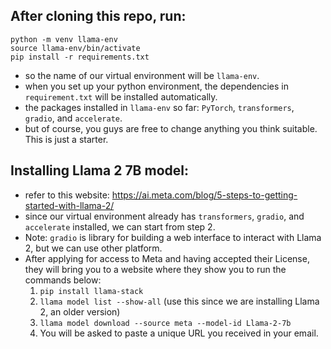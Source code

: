 ## After cloning this repo, run:

``` shell
python -m venv llama-env  
source llama-env/bin/activate 
pip install -r requirements.txt
```

- so the name of our virtual environment will be `llama-env`.
- when you set up your python environment, the dependencies in `requirement.txt` will be installed automatically.
- the packages installed in `llama-env` so far: `PyTorch`, `transformers`, `gradio`, and `accelerate`.
- but of course, you guys are free to change anything you think suitable. This is just a starter.


## Installing Llama 2 7B model:
- refer to this website: https://ai.meta.com/blog/5-steps-to-getting-started-with-llama-2/ 
- since our virtual environment already has `transformers`, `gradio`, and `accelerate` installed, we can start from step 2.
- Note: `gradio` is library for building a web interface to interact with Llama 2, but we can use other platform.
- After applying for access to Meta and having accepted their License, they will bring you to a website where they show you to run the commands below:
  1. `pip install llama-stack`
  2. `llama model list --show-all` (use this since we are installing Llama 2, an older version)
  3. `llama model download --source meta --model-id Llama-2-7b`
  4. You will be asked to paste a unique URL you received in your email.
